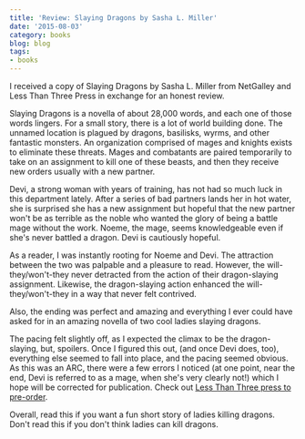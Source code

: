 ```yaml
---
title: 'Review: Slaying Dragons by Sasha L. Miller'
date: '2015-08-03'
category: books
blog: blog
tags:
- books
---
```


I received a copy of Slaying Dragons by Sasha L. Miller from NetGalley and Less Than Three Press in exchange for an honest review.

Slaying Dragons is a novella of about 28,000 words, and each one of those words lingers. For a small story, there is a lot of world building done. The unnamed location is plagued by dragons, basilisks, wyrms, and other fantastic monsters. An organization comprised of mages and knights exists to eliminate these threats. Mages and combatants are paired temporarily to take on an assignment to kill one of these beasts, and then they receive new orders usually with a new partner. 

Devi, a strong woman with years of training, has not had so much luck in this department lately. After a series of bad partners lands her in hot water, she is surprised she has a new assignment but hopeful that the new partner won't be as terrible as the noble who wanted the glory of being a battle mage without the work. Noeme, the mage, seems knowledgeable even if she's never battled a dragon. Devi is cautiously hopeful.

As a reader, I was instantly rooting for Noeme and Devi. The attraction between the two was palpable and a pleasure to read. However, the will-they/won't-they never detracted from the action of their dragon-slaying assignment. Likewise, the dragon-slaying action enhanced the will-they/won't-they in a way that never felt contrived.

Also, the ending was perfect and amazing and everything I ever could have asked for in an amazing novella of two cool ladies slaying dragons.

The pacing felt slightly off, as I expected the climax to be the dragon-slaying, but, spoilers. Once I figured this out, (and once Devi does, too), everything else seemed to fall into place, and the pacing seemed obvious. As this was an ARC, there were a few errors I noticed (at one point, near the end, Devi is referred to as a mage, when she's very  clearly not!) which I hope will be corrected for publication. Check out <a href="http://www.lessthanthreepress.com/books/index.php?main_page=product_bookx_info&cPath=92&products_id=954" target="_blank">Less Than Three press to pre-order</a>.

Overall, read this if you want a fun short story of ladies killing dragons. Don't read this if you don't think ladies can kill dragons.

